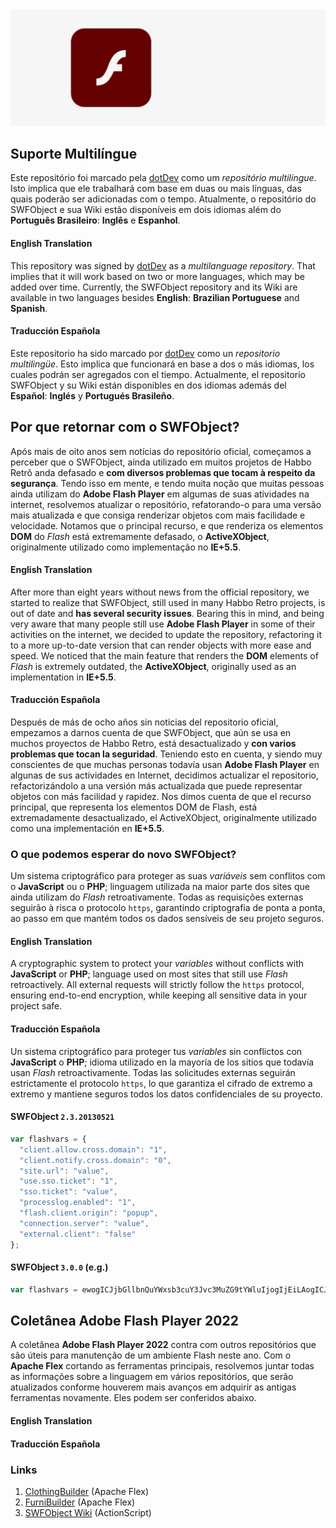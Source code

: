 <div align="center">
    <img src="https://raw.githubusercontent.com/dotDevGroup/SWFObject/main/images/header.gif"/>
</div>

## Suporte Multilíngue
Este repositório foi marcado pela [dotDev](https://github.com/dotDevGroup) como um *repositório multilíngue*. Isto implica que ele trabalhará com base em duas ou mais línguas, das quais poderão ser adicionadas com o tempo. Atualmente, o repositório do SWFObject e sua Wiki estão disponíveis em dois idiomas além do **Português Brasileiro**: **Inglês** e **Espanhol**. 

#### English Translation
This repository was signed by [dotDev](https://github.com/dotDevGroup) as a *multilanguage repository*. That implies that it will work based on two or more languages, which may be added over time. Currently, the SWFObject repository and its Wiki are available in two languages besides **English**: **Brazilian Portuguese** and **Spanish**.

#### Traducción Española
Este repositorio ha sido marcado por [dotDev](https://github.com/dotDevGroup) como un *repositorio multilingüe*. Esto implica que funcionará en base a dos o más idiomas, los cuales podrán ser agregados con el tiempo. Actualmente, el repositorio SWFObject y su Wiki están disponibles en dos idiomas además del **Español**: **Inglés** y **Portugués Brasileño**.

## Por que retornar com o SWFObject?
Após mais de oito anos sem notícias do repositório oficial, começamos a perceber que o SWFObject, ainda utilizado em muitos projetos de Habbo Retrô anda defasado e **com diversos problemas que tocam à respeito da segurança**. Tendo isso em mente, e tendo muita noção que muitas pessoas ainda utilizam do **Adobe Flash Player** em algumas de suas atividades na internet, resolvemos atualizar o repositório, refatorando-o para uma versão mais atualizada e que consiga renderizar objetos com mais facilidade e velocidade. Notamos que o principal recurso, e que renderiza os elementos **DOM** do *Flash* está extremamente defasado, o **ActiveXObject**, originalmente utilizado como implementação no **IE+5.5**.

#### English Translation
After more than eight years without news from the official repository, we started to realize that SWFObject, still used in many Habbo Retro projects, is out of date and **has several security issues**. Bearing this in mind, and being very aware that many people still use **Adobe Flash Player** in some of their activities on the internet, we decided to update the repository, refactoring it to a more up-to-date version that can render objects with more ease and speed. We noticed that the main feature that renders the **DOM** elements of *Flash* is extremely outdated, the **ActiveXObject**, originally used as an implementation in **IE+5.5**.

#### Traducción Española
Después de más de ocho años sin noticias del repositorio oficial, empezamos a darnos cuenta de que SWFObject, que aún se usa en muchos proyectos de Habbo Retro, está desactualizado y **con varios problemas que tocan la seguridad**. Teniendo esto en cuenta, y siendo muy conscientes de que muchas personas todavía usan **Adobe Flash Player** en algunas de sus actividades en Internet, decidimos actualizar el repositorio, refactorizándolo a una versión más actualizada que puede representar objetos con más facilidad y rapidez. Nos dimos cuenta de que el recurso principal, que representa los elementos DOM de Flash, está extremadamente desactualizado, el ActiveXObject, originalmente utilizado como una implementación en **IE+5.5**.

### O que podemos esperar do novo SWFObject?
Um sistema criptográfico para proteger as suas *variáveis* sem conflitos com o **JavaScript** ou o **PHP**; linguagem utilizada na maior parte dos sites que ainda utilizam do *Flash* retroativamente. Todas as requisições externas seguirão à risca o protocolo ``https``, garantindo criptografia de ponta a ponta, ao passo em que mantém todos os dados sensíveis de seu projeto seguros. 

#### English Translation
A cryptographic system to protect your *variables* without conflicts with **JavaScript** or **PHP**; language used on most sites that still use *Flash* retroactively. All external requests will strictly follow the ``https`` protocol, ensuring end-to-end encryption, while keeping all sensitive data in your project safe.

#### Traducción Española
Un sistema criptográfico para proteger tus *variables* sin conflictos con **JavaScript** o **PHP**; idioma utilizado en la mayoría de los sitios que todavía usan *Flash* retroactivamente. Todas las solicitudes externas seguirán estrictamente el protocolo ``https``, lo que garantiza el cifrado de extremo a extremo y mantiene seguros todos los datos confidenciales de su proyecto.

#### **SWFObject** ``2.3.20130521``
```javascript
var flashvars = {
  "client.allow.cross.domain": "1",
  "client.notify.cross.domain": "0",
  "site.url": "value",
  "use.sso.ticket": "1",
  "sso.ticket": "value",
  "processlog.enabled": "1",
  "flash.client.origin": "popup",
  "connection.server": "value",
  "external.client": "false"
};
```
#### **SWFObject** ``3.0.0`` (e.g.)
```javascript
var flashvars = ewogICJjbGllbnQuYWxsb3cuY3Jvc3MuZG9tYWluIjogIjEiLAogICJjbGllbnQubm90aWZ5LmNyb3NzLmRvbWFpbiI6ICIwIiwKICAic2l0ZS51cmwiOiAidmFsdWUiLAogICJ1c2Uuc3NvLnRpY2tldCI6ICIxIiwKICAic3NvLnRpY2tldCI6ICJ2YWx1ZSIsCiAgInByb2Nlc3Nsb2cuZW5hYmxlZCI6ICIxIiwKICAiZmxhc2guY2xpZW50Lm9yaWdpbiI6ICJwb3B1cCIsCiAgImNvbm5lY3Rpb24uc2VydmVyIjogInZhbHVlIiwKICAiZXh0ZXJuYWwuY2xpZW50IjogImZhbHNlIgp9;
```

## Coletânea Adobe Flash Player 2022
A coletânea **Adobe Flash Player 2022** contra com outros repositórios que são úteis para manutenção de um ambiente Flash neste ano. Com o **Apache Flex** cortando as ferramentas principais, resolvemos juntar todas as informações sobre a linguagem em vários repositórios, que serão atualizados conforme houverem mais avanços em adquirir as antigas ferramentas novamente. Eles podem ser conferidos abaixo.

#### English Translation

#### Traducción Española

### Links
1. [ClothingBuilder](https://github.com/dotDevGroup/ClothingBuilder) (Apache Flex)  
2. [FurniBuilder](https://github.com/dotDevGroup/FurniBuilder) (Apache Flex)  
3. [SWFObject Wiki](https://github.com/dotDevGroup/SWFObject/wiki) (ActionScript)
